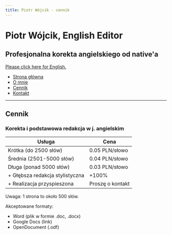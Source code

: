 ```yaml
---
title: Piotr Wójcik - cennik
---
```


# Piotr Wójcik, English Editor
## Profesjonalna korekta angielskiego od native'a
[Please click here for English.](pricing.md)

- [Strona główna](index.md)
- [O mnie](omnie.md)
- [Cennik](cennik.md)
- [Kontakt](kontakt.md)

---

## Cennik

### Korekta i podstawowa redakcja w j. angielskim

| Usługa                          | Cena             |
|---------------------------------|------------------|
| Krótka (do 2500 słów)           | 0.05 PLN/słowo   |
| Średnia (2501-5000 słów)        | 0.04 PLN/słowo   |
| Długa (ponad 5000 słów)         | 0.03 PLN/słowo   |
| + Głębsza redakcja stylistyczna | +100%            |
| + Realizacja przyspieszona      | Proszę o kontakt |

Uwaga: 1 strona to około 500 słów.

Akceptowane formaty:
- Word (plik w formie .doc, .docx)
- Google Docs (link)
- OpenDocument (.odf)